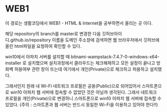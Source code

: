 # WEB1
이 경로는 
생활코딩에서 WEB1 - HTML & Internet을 
공부하면서 올리는 곳 이다.

해당 repository의 branch를 master로 변경한 다음 
깃허브아이디.github.io/repository 이름을 도메인 주소창에 검색하면
웹 브라우저에서 깃허브에 올린 html파일을 요청하여 확인할 수 있다.

win10에서 아파치 서버를 설치할 때
bitnami-wampstack-7.4.7-0-windows-x64-installer 로 설치했으며
설치과정에서 클라우드는 체크해제하고
모든 설정이 끝나고 방화벽 허용여부 관련 창이 뜨는데
여기에서 개인(Private)으로 체크하고 허용하고 설치했다.

그래서인지 원래 내 Wi-Fi 네트워크 프로필은 공용(Public)으로 되어있어서
스마트폰으로 win10 아파치 웹 서버에 접속할 수 없었던 것은 아닐까 생각된다.
그래서 네트워크 프로필을 개인(Private)으로 변경하니
스마트폰으로 win10 아파치 웹 서버에 접속할 수 있었다.
(주의 : 스마트폰과 웹 서버는 반드시 동일한 Wi-Fi을 이용하고 있어야 한다!!)
